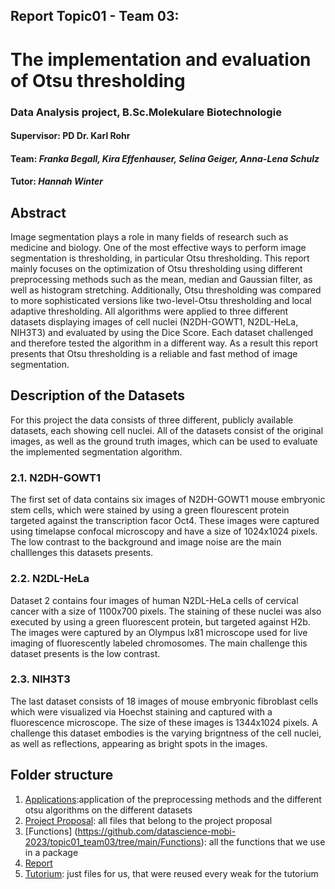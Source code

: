 ## Report Topic01 - Team 03:  
# **The implementation and evaluation of Otsu thresholding**
### Data Analysis project, B.Sc.Molekulare Biotechnologie

#### **Supervisor:** PD Dr. Karl Rohr

#### **Team:** *Franka Begall, Kira Effenhauser, Selina Geiger, Anna-Lena Schulz*

#### **Tutor:** *Hannah Winter*

## Abstract
Image segmentation plays a role in many fields of research such as medicine and biology. One of the most effective ways to perform image segmentation is thresholding, in particular Otsu thresholding. This report mainly focuses on the optimization of Otsu thresholding using different preprocessing methods such as the mean, median and Gaussian filter, as well as histogram stretching. Additionally, Otsu thresholding was compared to more sophisticated versions like two-level-Otsu thresholding and local adaptive thresholding. All algorithms were applied to three different datasets displaying images of cell nuclei (N2DH-GOWT1, N2DL-HeLa, NIH3T3) and evaluated by using the Dice Score. Each dataset challenged and therefore tested the algorithm in a different way. As a result this report presents that Otsu thresholding is a reliable and fast method of image segmentation. 

## Description of the Datasets
For this project the data consists of three different, publicly available datasets, each showing cell nuclei. All of the datasets consist of the original images, as well as the ground truth images, which can be used to evaluate the implemented segmentation algorithm. 
### 2.1. N2DH-GOWT1
The first set of data contains six images of N2DH-GOWT1 mouse embryonic stem cells, which were stained by using a green flourescent protein targeted against the transcription facor Oct4. These images were captured using timelapse confocal microscopy and have a size of 1024x1024 pixels. The low contrast to the background and image noise are the main challlenges this datasets presents.
### 2.2. N2DL-HeLa
Dataset 2 contains four images of human N2DL-HeLa cells of cervical cancer with a size of 1100x700 pixels. The staining of these nuclei was also executed by using a green fluorescent protein, but targeted against H2b. The images were captured by an Olympus lx81 microscope used for live imaging of fluorescently labeled chromosomes. The main challenge this dataset presents is the low contrast.
### 2.3. NIH3T3
The last dataset consists of 18 images of mouse embryonic fibroblast cells which were visualized via Hoechst staining and captured with a fluorescence microscope. The size of these images is 1344x1024 pixels. A challenge this dataset embodies is the varying brigntness of the cell nuclei, as well as reflections, appearing as bright spots in the images.

## Folder structure

1. [Applications](https://github.com/datascience-mobi-2023/topic01_team03/tree/main/applications):application of the preprocessing methods and the different otsu algorithms on the different datasets
2. [Project Proposal](https://github.com/datascience-mobi-2023/topic01_team03/tree/main/Project%20Proposal): all files that belong to the project proposal
3. [Functions] (https://github.com/datascience-mobi-2023/topic01_team03/tree/main/Functions): all the functions that we use in a package
4. [Report]()
5. [Tutorium](https://github.com/datascience-mobi-2023/topic01_team03/tree/main/Tutorium): just files for us, that were reused every weak for the tutorium